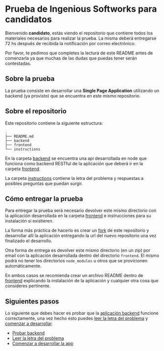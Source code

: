 # Prueba de Ingenious Softworks para candidatos

Bienvenido **candidato**, estás viendo el repositorio que contiene todos los materiales necesarios para realizar la prueba. La misma deberá entregarse 72 hs después de recibida la notificación por correo electrónico.

Por favor, te pedimos que completes la lectura de este README antes de comenzarla ya que muchas de las dudas que puedas tener serán contestadas.

## Sobre la prueba

La prueba consiste en desarrollar una **Single Page Application** utilizando un backend (ya provisto) que se encuentra en este mismo repositorio.

## Sobre el repositorio

Este repositorio contiene la siguiente estructura:

```
.
├── README.md
├── backend
├── frontend
└── instructions
```

En la carpeta [backend](backend) se encuentra una api desarrollada en node que funciona como backend RESTful de la aplicación que deberá ir en la carpeta [frontend](frontend).

La carpeta [instructions](instructions) contiene la letra del problema y respuestas a posibles preguntas que puedan surgir.

## Cómo entregar la prueba

Para entregar la prueba será necesario devolver este mismo directorio con la aplicación desarrollada en la carpeta [frontend](frontend) e instrucciones para su instalación si existieren.

La forma más práctica de hacerlo es crear un [fork](https://github.com/ingsw-dev/frontend-test#fork-destination-box) de este repositorio y desarrollar allí la aplicación entregando la url del nuevo repositorio una vez finalizado el desarrollo.

Otra forma de entrega es devolver este mismo directorio (en un zip) por email con la aplicación desarrollada dentro del directorio `frontend`. El mismo podrá no tener los directorios `node_modules` u otros que se provicionen automáticamente.

En ambos casos se recomienda crear un archivo README dentro de [frontend](frontend) explicando la instalación de la aplicación y cualquier otra cosa que consideres pertinente.

## Siguientes pasos

Lo siguiente que debes hacer es probar que la [aplicación backend](backend) funcione correctamente, una vez hecho esto puedes [leer la letra del problema](instructions) y [comenzar a desarrollar](frontend).

* [Probar backend](backend)
* [Leer la letra del problema](instructions)
* [Comenzar a desarrollar la app](frontend)